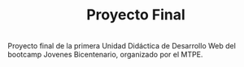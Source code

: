 <h1 align=center>Proyecto Final</h1>
<br>
Proyecto final de la primera Unidad Didáctica de Desarrollo Web del bootcamp Jovenes Bicentenario, organizado por el MTPE.
